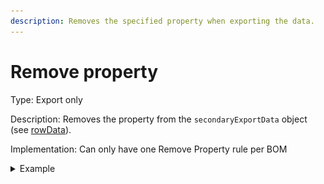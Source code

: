 ```yaml
---
description: Removes the specified property when exporting the data.
---
```


# Remove property

Type: Export only

Description: Removes the property from the `secondaryExportData` object (see [rowData](broken-reference)).

Implementation: Can only have one Remove Property rule per BOM

<details>

<summary>Example</summary>

* You have created Property Mapping that is unique to certain components (for example, you created a Property Mapping with an accessor of Calculated Volume. You are using it to compare values onscreen, but you do not want to send this property to your Data Source). \
  \
  In this case, you would create a rule to remove the property before exporting the data to your Data Sources.

- Lastly, remember to check for which Data Sources this rule should apply. In the example below the rule will only apply to the Secondary Data Source, in other words, the property not be removed for the Primary Data Source, but it will be removed for the Secondary Data Source.

<img src="../../../.gitbook/assets/image (21).png" alt="" data-size="original">





</details>
